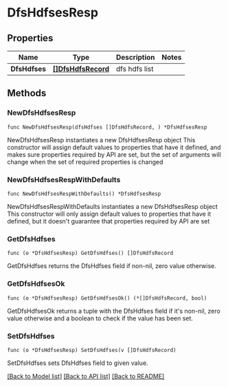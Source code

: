 # DfsHdfsesResp

## Properties

Name | Type | Description | Notes
------------ | ------------- | ------------- | -------------
**DfsHdfses** | [**[]DfsHdfsRecord**](DfsHdfsRecord.md) | dfs hdfs list | 

## Methods

### NewDfsHdfsesResp

`func NewDfsHdfsesResp(dfsHdfses []DfsHdfsRecord, ) *DfsHdfsesResp`

NewDfsHdfsesResp instantiates a new DfsHdfsesResp object
This constructor will assign default values to properties that have it defined,
and makes sure properties required by API are set, but the set of arguments
will change when the set of required properties is changed

### NewDfsHdfsesRespWithDefaults

`func NewDfsHdfsesRespWithDefaults() *DfsHdfsesResp`

NewDfsHdfsesRespWithDefaults instantiates a new DfsHdfsesResp object
This constructor will only assign default values to properties that have it defined,
but it doesn't guarantee that properties required by API are set

### GetDfsHdfses

`func (o *DfsHdfsesResp) GetDfsHdfses() []DfsHdfsRecord`

GetDfsHdfses returns the DfsHdfses field if non-nil, zero value otherwise.

### GetDfsHdfsesOk

`func (o *DfsHdfsesResp) GetDfsHdfsesOk() (*[]DfsHdfsRecord, bool)`

GetDfsHdfsesOk returns a tuple with the DfsHdfses field if it's non-nil, zero value otherwise
and a boolean to check if the value has been set.

### SetDfsHdfses

`func (o *DfsHdfsesResp) SetDfsHdfses(v []DfsHdfsRecord)`

SetDfsHdfses sets DfsHdfses field to given value.



[[Back to Model list]](../README.md#documentation-for-models) [[Back to API list]](../README.md#documentation-for-api-endpoints) [[Back to README]](../README.md)


